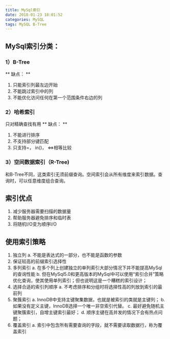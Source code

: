 ```yaml
---
title: MySql索引
date: 2018-01-23 18:01:52
categories: MySQL
tags: MySQL B-Tree
---
```

## MySql索引分类：
### 1）B-Tree
** 缺点： **
  1. 只能索引列最左边开始
  2. 不能跳过索引中的列
  3. 不能优化访问任何在第一个范围条件右边的列

### 2）哈希索引
只对精确查找有用
** 缺点： **
  1. 不能进行排序
  2. 不支持部分键匹配
  3. 只支持=， in()， <=>相等比较
  
### 3）空间数据索引（R-Tree)
和B-Tree不同，这类索引无须前缀查询。空间索引会从所有维度来索引数据。查询时，可以任意维度组合查询。

## 索引优点
  1. 减少服务器需要扫描的数据量
  2. 帮助服务器避免排序和临时表
  3. 将随机I/O变为顺序I/O

## 使用索引策略
  1. 独立列
      a. 不能是表达式的一部分，也不能是函数的参数
  2. 保证较高的前缀索引选择性
  3. 多列索引
      a. 在多个列上创建独立的单列索引大部分情况下并不能提高MySql的查询性能
      b. 但在MySql5.0和更高版本的MySql中可以使用“索引合并”策略优化查询，使其使用单列索引；但也说明这是一个糟糕的索引设计；
  4. 选择合适的索引列顺序
      a. 不考虑排序和分组时将选择性高的列放到索引的最前列
  5. 聚簇索引
      a. InnoDB中支持主键聚集数据，也就是被索引的类就是主键列；
      b. 如果没有定义主键，InnoDB选择一个唯一非空索引代替。
      c. 最好避免随机主键聚簇索引，自增主键索引最好；
      d. 顺序主键在高并发的情况下会有热点问题；
  6. 覆盖索引
      a. 索引中包含所有需要查询的字段，就不需要读取数据行，称为覆盖索引